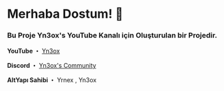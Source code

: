# Merhaba Dostum! 👋

### Bu Proje Yn3ox's YouTube Kanalı için Oluşturulan bir Projedir.


**YouTube ・** [Yn3ox](https://www.youtube.com/channel/UCru0cqYPRfERBkQ_uRtcFdw)

**Discord ・** [Yn3ox's Community](https://discord.gg/Skwz8MYYVn)

**AltYapı Sahibi ・** Yrnex , Yn3ox
